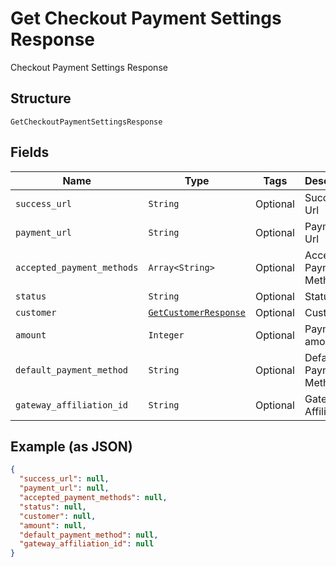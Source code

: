 
# Get Checkout Payment Settings Response

Checkout Payment Settings Response

## Structure

`GetCheckoutPaymentSettingsResponse`

## Fields

| Name | Type | Tags | Description |
|  --- | --- | --- | --- |
| `success_url` | `String` | Optional | Success Url |
| `payment_url` | `String` | Optional | Payment Url |
| `accepted_payment_methods` | `Array<String>` | Optional | Accepted Payment Methods |
| `status` | `String` | Optional | Status |
| `customer` | [`GetCustomerResponse`](../../doc/models/get-customer-response.md) | Optional | Customer |
| `amount` | `Integer` | Optional | Payment amount |
| `default_payment_method` | `String` | Optional | Default Payment Method |
| `gateway_affiliation_id` | `String` | Optional | Gateway Affiliation Id |

## Example (as JSON)

```json
{
  "success_url": null,
  "payment_url": null,
  "accepted_payment_methods": null,
  "status": null,
  "customer": null,
  "amount": null,
  "default_payment_method": null,
  "gateway_affiliation_id": null
}
```

